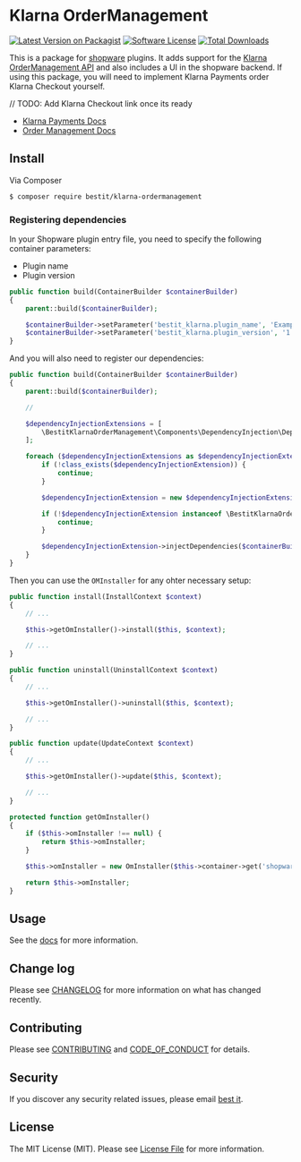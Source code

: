 # Klarna OrderManagement

[![Latest Version on Packagist][ico-version]][link-packagist]
[![Software License][ico-license]](LICENSE.md)
[![Total Downloads][ico-downloads]][link-downloads]

This is a package for [shopware](https://en.shopware.com/) plugins.
It adds support for the [Klarna OrderManagement API](https://developers.klarna.com/api/#order-management-api) and also includes a UI in the shopware backend.
If using this package, you will need to implement Klarna Payments order Klarna Checkout yourself.

// TODO: Add Klarna Checkout link once its ready

* [Klarna Payments Docs][link-kp-docs]
* [Order Management Docs][link-om-docs]

## Install

Via Composer

``` bash
$ composer require bestit/klarna-ordermanagement
```

### Registering dependencies

In your Shopware plugin entry file, you need to specify the following container parameters:

* Plugin name
* Plugin version

```php
public function build(ContainerBuilder $containerBuilder)
{
    parent::build($containerBuilder);

    $containerBuilder->setParameter('bestit_klarna.plugin_name', 'ExamplePluginName');
    $containerBuilder->setParameter('bestit_klarna.plugin_version', '1.0.0');
}
```

And you will also need to register our dependencies:

```php
public function build(ContainerBuilder $containerBuilder)
{
    parent::build($containerBuilder);

    //

    $dependencyInjectionExtensions = [
        \BestitKlarnaOrderManagement\Components\DependencyInjection\DependencyInjectionExtension::class
    ];

    foreach ($dependencyInjectionExtensions as $dependencyInjectionExtension) {
        if (!class_exists($dependencyInjectionExtension)) {
            continue;
        }

        $dependencyInjectionExtension = new $dependencyInjectionExtension();

        if (!$dependencyInjectionExtension instanceof \BestitKlarnaOrderManagement\Components\DependencyInjection\DependencyInjectionExtensionInterface) {
            continue;
        }

        $dependencyInjectionExtension->injectDependencies($containerBuilder);
    }
}
```

Then you can use the `OMInstaller` for any ohter necessary setup:

```php
public function install(InstallContext $context)
{
    // ...

    $this->getOmInstaller()->install($this, $context);

    // ...
}

public function uninstall(UninstallContext $context)
{
    // ...

    $this->getOmInstaller()->uninstall($this, $context);

    // ...
}

public function update(UpdateContext $context)
{
    // ...

    $this->getOmInstaller()->update($this, $context);

    // ...
}

protected function getOmInstaller()
{
    if ($this->omInstaller !== null) {
        return $this->omInstaller;
    }

    $this->omInstaller = new OmInstaller($this->container->get('shopware.snippet_database_handler'));

    return $this->omInstaller;
}
```

## Usage

See the [docs][link-om-docs] for more information.

## Change log

Please see [CHANGELOG](CHANGELOG.md) for more information on what has changed recently.

## Contributing

Please see [CONTRIBUTING](CONTRIBUTING.md) and [CODE_OF_CONDUCT](CODE_OF_CONDUCT.md) for details.

## Security

If you discover any security related issues, please email [best it](mailto:support@bestit-online.de).

## License

The MIT License (MIT). Please see [License File](LICENSE.md) for more information.

[ico-version]: https://img.shields.io/packagist/v/bestit/klarna-ordermanagement.svg?style=flat-square
[ico-license]: https://img.shields.io/badge/license-MIT-brightgreen.svg?style=flat-square
[ico-downloads]: https://img.shields.io/packagist/dt/bestit/klarna-ordermanagement.svg?style=flat-square

[link-packagist]: https://packagist.org/packages/bestit/klarna-ordermanagement
[link-downloads]: https://packagist.org/packages/bestit/klarna-ordermanagement
[link-om-docs]: https://klarna.bestit-online.de/de/om/master/uebersicht
[link-kp-docs]: https://klarna.bestit-online.de/de/kp/master/installation
